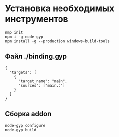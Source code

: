 # Установка необходимых инструментов
```
nmp init
npm i -g node-gyp
npm install -g --production windows-build-tools
```
## Файл ./binding.gyp
```
{
  "targets": [
    {
      "target_name": "main",
      "sources": ["main.c"]
    }
  ]
}
```
## Сборка addon
```
node-gyp configure
node-gyp build
```

